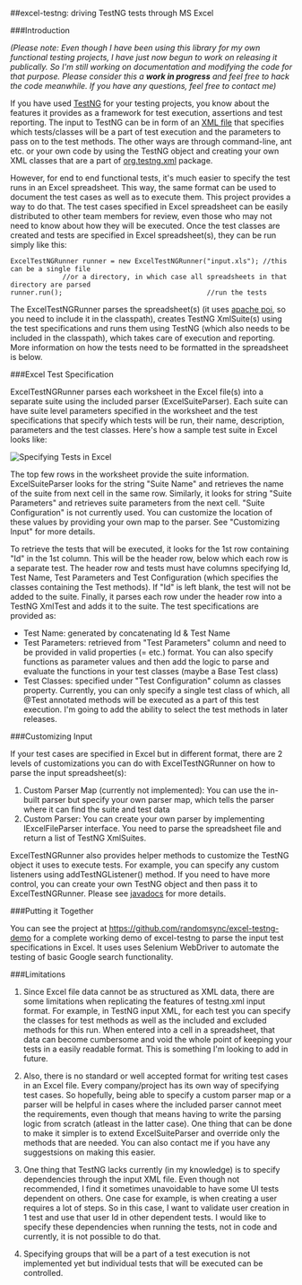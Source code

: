 
##excel-testng: driving TestNG tests through MS Excel

###Introduction

*(Please note: Even though I have been using this library for my own functional testing projects, I have just now begun to work on releasing it publically. So I'm still working on documentation and modifying the code for that purpose. Please consider this a __work in progress__ and feel free to hack the code meanwhile. If you have any questions, feel free to contact me)*

If you have used [TestNG](http://testng.org) for your testing projects, you know about the features it provides as a framework for test execution, assertions and test reporting. The input to TestNG can be in form of an [XML file](http://testng.org/doc/documentation-main.html#testng-xml) that specifies which tests/classes will be a part of test execution and the parameters to pass on to the test methods. The other ways are through command-line, ant etc. or your own code by using the TestNG object and creating your own XML classes that are a part of [org.testng.xml](http://testng.org/javadocs/org/testng/xml/package-summary.html) package.

However, for end to end functional tests, it's much easier to specify the test runs in an Excel spreadsheet. This way, the same format can be used to document the test cases as well as to execute them. This project provides a way to do that. The test cases specified in Excel spreadsheet can be easily distributed to other team members for review, even those who may not need to know about how they will be executed. Once the test classes are created and tests are specified in Excel spreadsheet(s), they can be run simply like this:

    ExcelTestNGRunner runner = new ExcelTestNGRunner("input.xls"); //this can be a single file
    			 //or a directory, in which case all spreadsheets in that directory are parsed
    runner.run();                                    //run the tests
	
The ExcelTestNGRunner parses the spreadsheet(s) (it uses [apache poi](http://poi.apache.org/), so you need to include it in the classpath), creates TestNG XmlSuite(s) using the test specifications and runs them using TestNG (which also needs to be included in the classpath), which takes care of execution and reporting. More information on how the tests need to be formatted in the spreadsheet is below. 

###Excel Test Specification

ExcelTestNGRunner parses each worksheet in the Excel file(s) into a separate suite using the included parser (ExcelSuiteParser). Each suite can have suite level parameters specified in the worksheet and the test specifications that specify which tests will be run, their name, description, parameters and the test classes. Here's how a sample test suite in Excel looks like:

![Specifying Tests in Excel](https://lh6.googleusercontent.com/-aQJizh9H60w/T1E5AWBTUkI/AAAAAAAAABk/CcZIhp4itMw/s800/GoogleSearchTests-Excel.jpg "Specifying Tests in Excel")

The top few rows in the worksheet provide the suite information. ExcelSuiteParser looks for the string "Suite Name" and retrieves the name of the suite from next cell in the same row. Similarly, it looks for string "Suite Parameters" and retrieves suite parameters from the next cell. "Suite Configuration" is not currently used. You can customize the location of these values by providing your own map to the parser. See "Customizing Input" for more details.

To retrieve the tests that will be executed, it looks for the 1st row containing "Id" in the 1st column. This will be the header row, below which each row is a separate test. The header row and tests must have columns specifying Id, Test Name, Test Parameters and Test Configuration (which specifies the classes containing the Test methods). If "Id" is left blank, the test will not be added to the suite. Finally, it parses each row under the header row into a TestNG XmlTest and adds it to the suite. The test specifications are provided as:

- Test Name: generated by concatenating Id & Test Name
- Test Parameters: retrieved from "Test Parameters" column and need to be provided in valid properties (<key>=<value> etc.) format. You can also specify functions as parameter values and then add the logic to parse and evaluate the functions in your test classes (maybe a Base Test class)
- Test Classes: specified under "Test Configuration" column as classes property. Currently, you can only specify a single test class of which, all @Test annotated methods will be executed as a part of this test execution. I'm going to add the ability to select the test methods in later releases.

###Customizing Input

If your test cases are specified in Excel but in different format, there are 2 levels of customizations you can do with ExcelTestNGRunner on how to parse the input spreadsheet(s):

1. Custom Parser Map (currently not implemented): You can use the in-built parser but specify your own parser map, which tells the parser where it can find the suite and test data
2. Custom Parser: You can create your own parser by implementing IExcelFileParser interface. You need to parse the spreadsheet file and return a list of TestNG XmlSuites.

ExcelTestNGRunner also provides helper methods to customize the TestNG object it uses to execute tests. For example, you can specify any custom listeners using addTestNGListener() method. If you need to have more control, you can create your own TestNG object and then pass it to ExcelTestNGRunner. Please see [javadocs](http://randomsync.github.com/excel-testng/) for more details. 

###Putting it Together

You can see the project at <https://github.com/randomsync/excel-testng-demo> for a complete working demo of excel-testng to parse the input test specifications in Excel. It uses uses Selenium WebDriver to automate the testing of basic Google search functionality.

###Limitations

1. Since Excel file data cannot be as structured as XML data, there are some limitations when replicating the features of testng.xml input format. For example, in TestNG input XML, for each test you can specify the classes for test methods as well as the included and excluded methods for this run. When entered into a cell in a spreadsheet, that data can become cumbersome and void the whole point of keeping your tests in a easily readable format. This is something I'm looking to add in future. 

2. Also, there is no standard or well accepted format for writing test cases in an Excel file. Every company/project has its own way of specifying test cases. So hopefully, being able to specify a custom parser map or a parser will be helpful in cases where the included parser cannot meet the requirements, even though that means having to write the parsing logic from scratch (atleast in the latter case). One thing that can be done to make it simpler is to extend ExcelSuiteParser and override only the methods that are needed. You can also contact me if you have any suggestsions on making this easier. 

3. One thing that TestNG lacks currently (in my knowledge) is to specify dependencies through the input XML file. Even though not recommended, I find it sometimes unavoidable to have some UI tests dependent on others. One case for example, is when creating a user requires a lot of steps. So in this case, I want to validate user creation in 1 test and use that user Id in other dependent tests. I would like to specify these dependencies when running the tests, not in code and currently, it is not possible to do that.

4. Specifying groups that will be a part of a test execution is not implemented yet but individual tests that will be executed can be controlled.         
